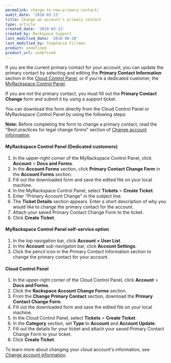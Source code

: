```yaml
---
permalink: change-to-new-primary-contact/
audit_date: '2018-03-13'
title: Change an account's primary contact
type: article
created_date: '2018-03-13'
created_by: Rackspace Support
last_modified_date: '2018-08-20'
last_modified_by: Stephanie Fillmon
product: undefined
product_url: undefined
---
```


If you are the current primary contact for your account, you can update the primary contact by selecting and editing the **Primary Contact Information** section in the [Cloud Control Panel](http://mycloud.rackspace.com), or if you're a dedicated customer, the [MyRackspace Control Panel](https://my.rackspace.com).

If you are not the primary contact, you must fill out the **Primary
Contact Change** form and submit it by using a support ticket.

You can download this form directly from the Cloud Control Panel or MyRackspace Control Panel by using the following steps:

**Note:** Before completing the form to change a primary contact, read the "Best practices for legal change forms" section of [Change account information](/how-to/change-account-information).

#### MyRackspace Control Panel (Dedicated customers)

1. In the upper-right corner of the MyRackspace Control Panel, click **Account** > **Docs and Forms**.
2. In the **Account Forms** section, click **Primary Contact Change Form** in the **Account Forms** section.
3. Fill out the downloaded form and save the edited file on your local machine.
4. In the MyRackspace Control Panel, select **Tickets** > **Create Ticket**.
5. Enter "Primary Account Change" in the subject line.
6. The **Ticket Details** section appears. Enter a short description of why you would like to change the primary contact for the account.
7. Attach your saved Primary Contact Change Form to the ticket.
8. Click **Create Ticket**.

#### MyRackspace Control Panel self-service option

1. In the top navigation bar, click **Account > User List**.
2. In the **Account** sub-navigaton bar, click **Account Settings**.
3. Click the pencil icon in the Primary Contact Information section to change the primary contact for your account.

#### Cloud Control Panel

1. In the upper-right corner of the Cloud Control Panel, click **Account** > **Docs and Forms**.
2. Click the **Rackspace Account Change Forms** section.
3. From the **Change Primary Contact** section, download the **Primary Contact Change Form**.
4. Fill out the downloaded form and save the edited file on your local machine.
5. In the Cloud Control Panel, select **Tickets** > **Create Ticket**.
6. In the **Category** section, set **Type** to **Account** and **Account Update**.
7. Fill out the details for your ticket and attach your saved Primary Contact Change Form to your ticket.
8. Click **Create Ticket**.


To learn more about changing your cloud account's information, see
[Change account information](/how-to/change-account-information).
